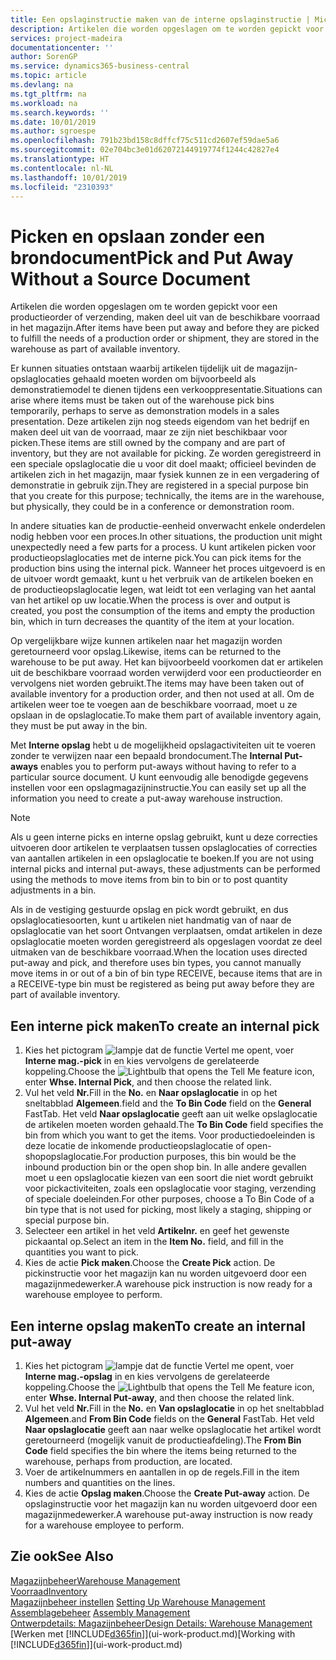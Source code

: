 ```yaml
---
title: Een opslaginstructie maken van de interne opslaginstructie | Microsoft Docs
description: Artikelen die worden opgeslagen om te worden gepickt voor een productieorder of verzending, maken deel uit van de beschikbare voorraad in het magazijn.
services: project-madeira
documentationcenter: ''
author: SorenGP
ms.service: dynamics365-business-central
ms.topic: article
ms.devlang: na
ms.tgt_pltfrm: na
ms.workload: na
ms.search.keywords: ''
ms.date: 10/01/2019
ms.author: sgroespe
ms.openlocfilehash: 791b23bd158c8dffcf75c511cd2607ef59dae5a6
ms.sourcegitcommit: 02e704bc3e01d62072144919774f1244c42827e4
ms.translationtype: HT
ms.contentlocale: nl-NL
ms.lasthandoff: 10/01/2019
ms.locfileid: "2310393"
---
```

# <a name="pick-and-put-away-without-a-source-document"></a><span data-ttu-id="e3b08-103">Picken en opslaan zonder een brondocument</span><span class="sxs-lookup"><span data-stu-id="e3b08-103">Pick and Put Away Without a Source Document</span></span>
<span data-ttu-id="e3b08-104">Artikelen die worden opgeslagen om te worden gepickt voor een productieorder of verzending, maken deel uit van de beschikbare voorraad in het magazijn.</span><span class="sxs-lookup"><span data-stu-id="e3b08-104">After items have been put away and before they are picked to fulfill the needs of a production order or shipment, they are stored in the warehouse as part of available inventory.</span></span>  

<span data-ttu-id="e3b08-105">Er kunnen situaties ontstaan waarbij artikelen tijdelijk uit de magazijn-opslaglocaties gehaald moeten worden om bijvoorbeeld als demonstratiemodel te dienen tijdens een verkooppresentatie.</span><span class="sxs-lookup"><span data-stu-id="e3b08-105">Situations can arise where items must be taken out of the warehouse pick bins temporarily, perhaps to serve as demonstration models in a sales presentation.</span></span> <span data-ttu-id="e3b08-106">Deze artikelen zijn nog steeds eigendom van het bedrijf en maken deel uit van de voorraad, maar ze zijn niet beschikbaar voor picken.</span><span class="sxs-lookup"><span data-stu-id="e3b08-106">These items are still owned by the company and are part of inventory, but they are not available for picking.</span></span> <span data-ttu-id="e3b08-107">Ze worden geregistreerd in een speciale opslaglocatie die u voor dit doel maakt; officieel bevinden de artikelen zich in het magazijn, maar fysiek kunnen ze in een vergadering of demonstratie in gebruik zijn.</span><span class="sxs-lookup"><span data-stu-id="e3b08-107">They are registered in a special purpose bin that you create for this purpose; technically, the items are in the warehouse, but physically, they could be in a conference or demonstration room.</span></span>  

<span data-ttu-id="e3b08-108">In andere situaties kan de productie-eenheid onverwacht enkele onderdelen nodig hebben voor een proces.</span><span class="sxs-lookup"><span data-stu-id="e3b08-108">In other situations, the production unit might unexpectedly need a few parts for a process.</span></span> <span data-ttu-id="e3b08-109">U kunt artikelen picken voor productieopslaglocaties met de interne pick.</span><span class="sxs-lookup"><span data-stu-id="e3b08-109">You can pick items for the production bins using the internal pick.</span></span> <span data-ttu-id="e3b08-110">Wanneer het proces uitgevoerd is en de uitvoer wordt gemaakt, kunt u het verbruik van de artikelen boeken en de productieopslaglocatie legen, wat leidt tot een verlaging van het aantal van het artikel op uw locatie.</span><span class="sxs-lookup"><span data-stu-id="e3b08-110">When the process is over and output is created, you post the consumption of the items and empty the production bin, which in turn decreases the quantity of the item at your location.</span></span>  

<span data-ttu-id="e3b08-111">Op vergelijkbare wijze kunnen artikelen naar het magazijn worden geretourneerd voor opslag.</span><span class="sxs-lookup"><span data-stu-id="e3b08-111">Likewise, items can be returned to the warehouse to be put away.</span></span> <span data-ttu-id="e3b08-112">Het kan bijvoorbeeld voorkomen dat er artikelen uit de beschikbare voorraad worden verwijderd voor een productieorder en vervolgens niet worden gebruikt.</span><span class="sxs-lookup"><span data-stu-id="e3b08-112">The items may have been taken out of available inventory for a production order, and then not used at all.</span></span> <span data-ttu-id="e3b08-113">Om de artikelen weer toe te voegen aan de beschikbare voorraad, moet u ze opslaan in de opslaglocatie.</span><span class="sxs-lookup"><span data-stu-id="e3b08-113">To make them part of available inventory again, they must be put away in the bin.</span></span>  

<span data-ttu-id="e3b08-114">Met **Interne opslag** hebt u de mogelijkheid opslagactiviteiten uit te voeren zonder te verwijzen naar een bepaald brondocument.</span><span class="sxs-lookup"><span data-stu-id="e3b08-114">The **Internal Put-aways** enables you to perform put-aways without having to refer to a particular source document.</span></span> <span data-ttu-id="e3b08-115">U kunt eenvoudig alle benodigde gegevens instellen voor een opslagmagazijninstructie.</span><span class="sxs-lookup"><span data-stu-id="e3b08-115">You can easily set up all the information you need to create a put-away warehouse instruction.</span></span>  

> [!NOTE]  
>  <span data-ttu-id="e3b08-116">Als u geen interne picks en interne opslag gebruikt, kunt u deze correcties uitvoeren door artikelen te verplaatsen tussen opslaglocaties of correcties van aantallen artikelen in een opslaglocatie te boeken.</span><span class="sxs-lookup"><span data-stu-id="e3b08-116">If you are not using internal picks and internal put-aways, these adjustments can be performed using the methods to move items from bin to bin or to post quantity adjustments in a bin.</span></span>  
>   
>  <span data-ttu-id="e3b08-117">Als in de vestiging gestuurde opslag en pick wordt gebruikt, en dus opslaglocatiesoorten, kunt u artikelen niet handmatig van of naar de opslaglocatie van het soort Ontvangen verplaatsen, omdat artikelen in deze opslaglocatie moeten worden geregistreerd als opgeslagen voordat ze deel uitmaken van de beschikbare voorraad.</span><span class="sxs-lookup"><span data-stu-id="e3b08-117">When the location uses directed put-away and pick, and therefore uses bin types, you cannot manually move items in or out of a bin of bin type RECEIVE, because items that are in a RECEIVE-type bin must be registered as being put away before they are part of available inventory.</span></span>  

## <a name="to-create-an-internal-pick"></a><span data-ttu-id="e3b08-118">Een interne pick maken</span><span class="sxs-lookup"><span data-stu-id="e3b08-118">To create an internal pick</span></span>  
1.  <span data-ttu-id="e3b08-119">Kies het pictogram ![lampje dat de functie Vertel me opent](media/ui-search/search_small.png "Vertel me wat u wilt doen"), voer **Interne mag.-pick** in en kies vervolgens de gerelateerde koppeling.</span><span class="sxs-lookup"><span data-stu-id="e3b08-119">Choose the ![Lightbulb that opens the Tell Me feature](media/ui-search/search_small.png "Tell me what you want to do") icon, enter **Whse. Internal Pick**, and then choose the related link.</span></span>  
2.  <span data-ttu-id="e3b08-120">Vul het veld **Nr.**</span><span class="sxs-lookup"><span data-stu-id="e3b08-120">Fill in the **No.**</span></span> <span data-ttu-id="e3b08-121">en **Naar opslaglocatie** in op het sneltabblad **Algemeen**.</span><span class="sxs-lookup"><span data-stu-id="e3b08-121">field and the **To Bin Code** field on the **General** FastTab.</span></span> <span data-ttu-id="e3b08-122">Het veld **Naar opslaglocatie** geeft aan uit welke opslaglocatie de artikelen moeten worden gehaald.</span><span class="sxs-lookup"><span data-stu-id="e3b08-122">The **To Bin Code** field specifies the bin from which you want to get the items.</span></span> <span data-ttu-id="e3b08-123">Voor productiedoeleinden is deze locatie de inkomende productieopslaglocatie of open-shopopslaglocatie.</span><span class="sxs-lookup"><span data-stu-id="e3b08-123">For production purposes, this bin would be the inbound production bin or the open shop bin.</span></span> <span data-ttu-id="e3b08-124">In alle andere gevallen moet u een opslaglocatie kiezen van een soort die niet wordt gebruikt voor pickactiviteiten, zoals een opslaglocatie voor staging, verzending of speciale doeleinden.</span><span class="sxs-lookup"><span data-stu-id="e3b08-124">For other purposes, choose a To Bin Code of a bin type that is not used for picking, most likely a staging, shipping or special purpose bin.</span></span>  
3.  <span data-ttu-id="e3b08-125">Selecteer een artikel in het veld **Artikelnr.** en geef het gewenste pickaantal op.</span><span class="sxs-lookup"><span data-stu-id="e3b08-125">Select an item in the **Item No.** field, and fill in the quantities you want to pick.</span></span>  
4. <span data-ttu-id="e3b08-126">Kies de actie **Pick maken**.</span><span class="sxs-lookup"><span data-stu-id="e3b08-126">Choose the **Create Pick** action.</span></span> <span data-ttu-id="e3b08-127">De pickinstructie voor het magazijn kan nu worden uitgevoerd door een magazijnmedewerker.</span><span class="sxs-lookup"><span data-stu-id="e3b08-127">A warehouse pick instruction is now ready for a warehouse employee to perform.</span></span>  

## <a name="to-create-an-internal-put-away"></a><span data-ttu-id="e3b08-128">Een interne opslag maken</span><span class="sxs-lookup"><span data-stu-id="e3b08-128">To create an internal put-away</span></span>  
1.  <span data-ttu-id="e3b08-129">Kies het pictogram ![lampje dat de functie Vertel me opent](media/ui-search/search_small.png "Vertel me wat u wilt doen"), voer **Interne mag.-opslag** in en kies vervolgens de gerelateerde koppeling.</span><span class="sxs-lookup"><span data-stu-id="e3b08-129">Choose the ![Lightbulb that opens the Tell Me feature](media/ui-search/search_small.png "Tell me what you want to do") icon, enter **Whse. Internal Put-away**, and then choose the related link.</span></span>  
2.  <span data-ttu-id="e3b08-130">Vul het veld **Nr.**</span><span class="sxs-lookup"><span data-stu-id="e3b08-130">Fill in the **No.**</span></span> <span data-ttu-id="e3b08-131">en **Van opslaglocatie** in op het sneltabblad **Algemeen**.</span><span class="sxs-lookup"><span data-stu-id="e3b08-131">and **From Bin Code** fields on the **General** FastTab.</span></span> <span data-ttu-id="e3b08-132">Het veld **Naar opslaglocatie** geeft aan naar welke opslaglocatie het artikel wordt geretourneerd (mogelijk vanuit de productieafdeling).</span><span class="sxs-lookup"><span data-stu-id="e3b08-132">The **From Bin Code** field specifies the bin where the items being returned to the warehouse, perhaps from production, are located.</span></span>  
3.  <span data-ttu-id="e3b08-133">Voer de artikelnummers en aantallen in op de regels.</span><span class="sxs-lookup"><span data-stu-id="e3b08-133">Fill in the item numbers and quantities on the lines.</span></span>  
4.  <span data-ttu-id="e3b08-134">Kies de actie **Opslag maken**.</span><span class="sxs-lookup"><span data-stu-id="e3b08-134">Choose the **Create Put-away** action.</span></span> <span data-ttu-id="e3b08-135">De opslaginstructie voor het magazijn kan nu worden uitgevoerd door een magazijnmedewerker.</span><span class="sxs-lookup"><span data-stu-id="e3b08-135">A warehouse put-away instruction is now ready for a warehouse employee to perform.</span></span>  

## <a name="see-also"></a><span data-ttu-id="e3b08-136">Zie ook</span><span class="sxs-lookup"><span data-stu-id="e3b08-136">See Also</span></span>  
[<span data-ttu-id="e3b08-137">Magazijnbeheer</span><span class="sxs-lookup"><span data-stu-id="e3b08-137">Warehouse Management</span></span>](warehouse-manage-warehouse.md)  
[<span data-ttu-id="e3b08-138">Voorraad</span><span class="sxs-lookup"><span data-stu-id="e3b08-138">Inventory</span></span>](inventory-manage-inventory.md)  
<span data-ttu-id="e3b08-139">[Magazijnbeheer instellen](warehouse-setup-warehouse.md)   </span><span class="sxs-lookup"><span data-stu-id="e3b08-139">[Setting Up Warehouse Management](warehouse-setup-warehouse.md)   </span></span>  
<span data-ttu-id="e3b08-140">[Assemblagebeheer](assembly-assemble-items.md)  </span><span class="sxs-lookup"><span data-stu-id="e3b08-140">[Assembly Management](assembly-assemble-items.md)  </span></span>  
[<span data-ttu-id="e3b08-141">Ontwerpdetails: Magazijnbeheer</span><span class="sxs-lookup"><span data-stu-id="e3b08-141">Design Details: Warehouse Management</span></span>](design-details-warehouse-management.md)  
<span data-ttu-id="e3b08-142">[Werken met [!INCLUDE[d365fin](includes/d365fin_md.md)]](ui-work-product.md)</span><span class="sxs-lookup"><span data-stu-id="e3b08-142">[Working with [!INCLUDE[d365fin](includes/d365fin_md.md)]](ui-work-product.md)</span></span>
